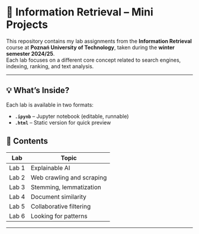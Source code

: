 # 🔎 Information Retrieval – Mini Projects

This repository contains my lab assignments from the **Information Retrieval** course at **Poznań University of Technology**, taken during the **winter semester 2024/25**.  
Each lab focuses on a different core concept related to search engines, indexing, ranking, and text analysis.


---
## 💡 What’s Inside?

Each lab is available in two formats:
- **`.ipynb`** – Jupyter notebook (editable, runnable)
- **`.html`** – Static version for quick preview

## 📘 Contents

| Lab | Topic                  |
|-----|------------------------|
| Lab 1 | Explainable AI | 
| Lab 2 | Web crawling and scraping        |
| Lab 3 | Stemming, lemmatization     |
| Lab 4 | Document similarity        |       |
| Lab 5 | Collaborative filtering |
| Lab 6 | Looking for patterns           |

---



